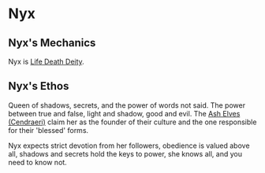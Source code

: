 # Nyx

## Nyx's Mechanics

Nyx is [Life Death Deity](../../Deity%20Mechanics/Life%20Death%20Deity.md).

## Nyx's Ethos

Queen of shadows, secrets, and the power of words not said. The power between true and false, light and shadow, good and evil. The [Ash Elves (Cendraeri)](../../../../Player%20Characters/Ancenstries/Elf.md#Ash%20Elf%20(Cendraeri)) claim her as the founder of their culture and the one responsible for their 'blessed' forms.

Nyx expects strict devotion from her followers, obedience is valued above all, shadows and secrets hold the keys to power, she knows all, and you need to know not.
